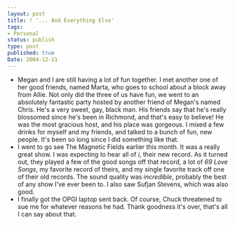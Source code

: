 ```yaml
---
layout: post
title: ! '... And Everything Else'
tags:
- Personal
status: publish
type: post
published: true
Date: 2004-12-21
---
```

* Megan and I are still having a lot of fun together.  I met another one of her good friends, named Marta, who goes to school about a block away from Allie.  Not only did the three of us have fun, we went to an absolutely fantastic party hosted by another friend of Megan's named Chris.  He's a very sweet, gay, black man.  His friends say that he's really blossomed since he's been in Richmond, and that's easy to believe!  He was the most gracious host, and his place was gorgeous.  I mixed a few drinks for myself and my friends, and talked to a bunch of fun, new people.  It's been so long since I did something like that.
* I went to go see The Magnetic Fields earlier this month.  It was a really great show.  I was expecting to hear all of _i_, their new record.  As it turned out, they played a few of the good songs off that record, a lot of _69 Love Songs_, my favorite record of theirs, and my single favorite track off one of their old records.  The sound quality was *incredible*, probably the best of any show I've ever been to.  I also saw Sufjan Stevens, which was also good.
* I finally got the <span class="caps">OPGI</span> laptop sent back.  Of course, Chuck threatened to sue me for whatever reasons he had.  Thank goodness it's over, that's all I can say about that.

